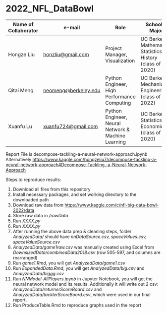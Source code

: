 # 2022_NFL_DataBowl

| Name of Collaborator | e-mail | Role | School & Major |
| ------------- | ------------- | ------------- | ------------- |
| Hongze Liu    | honzliu@gmail.com  | Project Manager, Visualization | UC Berkeley: Mathematics, Statistics, History (class of 2020)  |
| Qitai Meng    | neomeng@berkeley.edu   | Python Engineer, High Performance Computing  | UC Berkeley: Mechanical Engineering (class of 2022)  |
| Xuanfu Lu     | xuanfu724@gmail.com  | Python Engineer, Neural Network & Machine Learning | UC Berkeley: Statistics, Economics (class of 2020) |

Report File is decompose-tackling-a-neural-network-approach.ipynb
Alternatively https://www.kaggle.com/hongzeliu7/decompose-tackling-a-neural-network-approach#Decompose-Tackling,-a-Neural-Network-Approach

Steps to reproduce results:

1. Download all files from this repository
2. Install necessary packages, and set working directory to the downloaded path
3. Download raw data from https://www.kaggle.com/c/nfl-big-data-bowl-2022/data
4. Store raw data in */rawData*
5. Run *XXXX.py*
6. Run *XXXX.py*
7. After running the above data prep & cleaning steps, folder *AnalyzedData/* should have *nnDataSource.csv, spaceValues.csv, spaceValueSource.csv*
8. *AnalyzedData/game1raw.csv* was manually created using Excel from *DownsizedData/combinedData2018.csv* (row 505-597, and columns are rearranged)
9. Run *game1.Rmd*, you will get *AnalyzedData/game1.csv*
10. Run *ExpandedData.Rmd*, you will get *AnalyzedData/big.csv* and *AnalyzedData/biggg.csv*
11. Run *NNModel-AllPlayers.ipynb* in Jupyter Notebook, you will get the neural network model and its results. Additionally it will write out 2 csv: *AnalyzedData/returnerScoreBoard.csv* and *AnalyzedData/tacklerScoreBoard.csv*, which were used in our final report.
12. Run ProduceTable.Rmd to reproduce graphs used in the report
